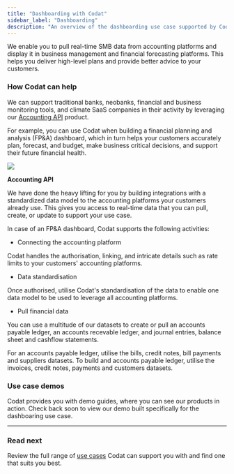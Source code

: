 ```yaml
---
title: "Dashboarding with Codat"
sidebar_label: "Dashboarding"
description: "An overview of the dashboarding use case supported by Codat"
---
```


We enable you to pull real-time SMB data from accounting platforms and display it in business management and financial forecasting platforms. This helps you deliver high-level plans and provide better advice to your customers.

### How Codat can help

We can support traditional banks, neobanks, financial and business monitoring tools, and climate SaaS companies in their activity by leveraging our [Accounting API](/accounting-api/overview) product. 

For example, you can use Codat when building a financial planning and analysis (FP&A) dashboard, which in turn helps your customers accurately plan, forecast, and budget, make business critical decisions, and support their future financial health.

![](/img/use-cases/summary-pages/982cf32b-fpa-dashboarding.png)

**Accounting API**

We have done the heavy lifting for you by building integrations with a standardized data model to the accounting platforms your customers already use. This gives you access to real-time data that you can pull, create, or update to support your use case.

In case of an FP&A dashboard, Codat supports the following activities:

- Connecting the accounting platform  

Codat handles the authorisation, linking, and intricate details such as rate limits to your customers' accounting platforms.

- Data standardisation

Once authorised, utilise Codat's standardisation of the data to enable one data model to be used to leverage all accounting platforms.

- Pull financial data

You can use a multitude of our datasets to create or pull an accounts payable ledger, an accounts recevable ledger, and journal entries, balance sheet and cashflow statements. 

For an accounts payable ledger, utilise the bills, credit notes, bill payments and suppliers datasets. To build and accounts payable ledger, utilise the invoices, credit notes, payments and customers datasets.

### Use case demos

Codat provides you with demo guides, where you can see our products in action. Check back soon to view our demo built specifically for the dashboaring use case.

---

### Read next

Review the full range of [use cases](/usecases/overview) Codat can support you with and find one that suits you best.